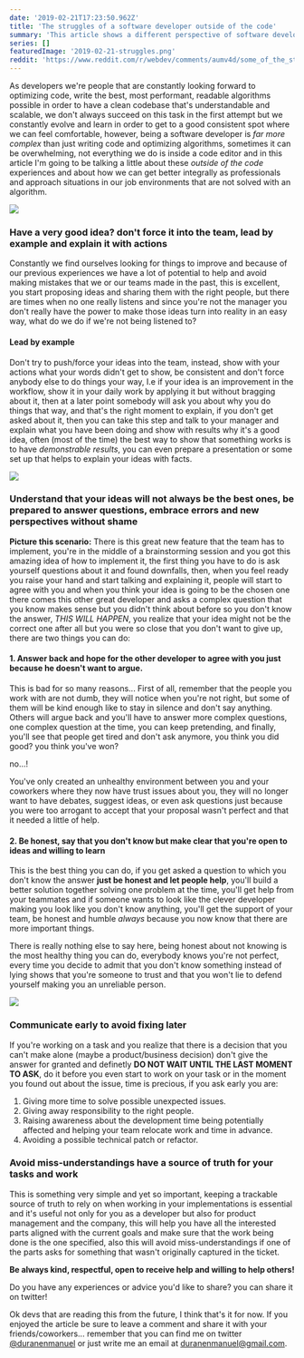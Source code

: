 ```yaml
---
date: '2019-02-21T17:23:50.962Z'
title: 'The struggles of a software developer outside of the code'
summary: 'This article shows a different perspective of software developers by showing the challenges that they/we face outside of the code editor...'
series: []
featuredImage: '2019-02-21-struggles.png'
reddit: 'https://www.reddit.com/r/webdev/comments/aumv4d/some_of_the_struggles_of_a_software_developer/'
---
```


As developers we're people that are constantly looking forward to optimizing code, write the best, most performant, readable algorithms possible in order to have a clean codebase that's understandable and scalable, we don't always succeed on this task in the first attempt but we constantly evolve and learn in order to get to a good consistent spot where we can feel comfortable, however, being a software developer is _far more complex_ than just writing code and optimizing algorithms, sometimes it can be overwhelming, not everything we do is inside a code editor and in this article I'm going to be talking a little about these _outside of the code_ experiences and about how we can get better integrally as professionals and approach situations in our job environments that are not solved with an algorithm.

![](../images/2019-02-21-struggles.png)

### Have a very good idea? don't force it into the team, lead by example and explain it with actions

Constantly we find ourselves looking for things to improve and because of our previous experiences we have a lot of potential to help and avoid making mistakes that we or our teams made in the past, this is excellent, you start proposing ideas and sharing them with the right people, but there are times when no one really listens and since you're not the manager you don't really have the power to make those ideas turn into reality in an easy way, what do we do if we're not being listened to?

#### Lead by example

Don't try to push/force your ideas into the team, instead, show with your actions what your words didn't get to show, be consistent and don't force anybody else to do things your way, I.e if your idea is an improvement in the workflow, show it in your daily work by applying it but without bragging about it, then at a later point somebody will ask you about why you do things that way, and that's the right moment to explain, if you don't get asked about it, then you can take this step and talk to your manager and explain what you have been doing and show with results why it's a good idea, often (most of the time) the best way to show that something works is to have _demonstrable results_, you can even prepare a presentation or some set up that helps to explain your ideas with facts.

![](../images/2019-02-21-share-ideas.png)

### Understand that your ideas will not always be the best ones, be prepared to answer questions, embrace errors and new perspectives without shame

**Picture this scenario:**
There is this great new feature that the team has to implement, you're in the middle of a brainstorming session and you got this amazing idea of how to implement it,
the first thing you have to do is ask yourself questions about it and found downfalls, then, when you feel ready you raise your hand and start talking and explaining it, people will start to agree with you and when you think your idea is going to be the chosen one there comes this other great developer and asks a complex question that you know makes sense but you didn't think about before so you don't know the answer, _THIS WILL HAPPEN_, you realize that your idea might not be the correct one after all but you were so close that you don't want to give up, there are two things you can do:

#### 1. Answer back and hope for the other developer to agree with you just because he doesn't want to argue.

This is bad for so many reasons... First of all, remember that the people you work with are not dumb, they will notice when you're not right, but some of them will be kind enough like to stay in silence and don't say anything. Others will argue back and you'll have to answer more complex questions, one complex question at the time, you can keep pretending, and finally, you'll see that people get tired and don't ask anymore, you think you did good? you think you've won?

no...!

You've only created an unhealthy environment between you and your coworkers where they now have trust issues about you, they will no longer want to have debates, suggest ideas, or even ask questions just because you were too arrogant to accept that your proposal wasn't perfect and that it needed a little of help.

#### 2. Be honest, say that you don't know but make clear that you're open to ideas and willing to learn

This is the best thing you can do, if you get asked a question to which you don't know the answer **just be honest and let people help**, you'll build a better solution together solving one problem at the time, you'll get help from your teammates and if someone wants to look like the clever developer making you look like you don't know anything, you'll get the support of your team, be honest and humble _always_ because you now know that there are more important things.

There is really nothing else to say here, being honest about not knowing is the most healthy thing you can do, everybody knows you're not perfect, every time you decide to admit that you don't know something instead of lying shows that you're someone to trust and that you won't lie to defend yourself making you an unreliable person.

![](../images/2019-02-21-work-together.png)

### Communicate early to avoid fixing later

If you're working on a task and you realize that there is a decision that you can't make alone (maybe a product/business decision) don't give the answer for granted and definetly **DO NOT WAIT UNTIL THE LAST MOMENT TO ASK**, do it before you even start to work on your task or in the moment you found out about the issue, time is precious, if you ask early you are:

1. Giving more time to solve possible unexpected issues.
2. Giving away responsibility to the right people.
3. Raising awareness about the development time being potentially affected and helping your team relocate work and time in advance.
4. Avoiding a possible technical patch or refactor.

### Avoid miss-understandings have a source of truth for your tasks and work

This is something very simple and yet so important, keeping a trackable source of truth to rely on when working in your implementations is essential and it's useful not only for you as a developer but also for product management and the company, this will help you have all the interested parts aligned with the current goals and make sure that the work being done is the one specified, also this will avoid miss-understandings if one of the parts asks for something that wasn't originally captured in the ticket.

**Be always kind, respectful, open to receive help and willing to help others!**

Do you have any experiences or advice you'd like to share? you can share it on twitter!

Ok devs that are reading this from the future, I think that's it for now. If you enjoyed the article be sure to leave a comment and share it with your friends/coworkers... remember that you can find me on twitter [@duranenmanuel](https://twitter.com/duranenmanuel) or just write me an email at <duranenmanuel@gmail.com>.
